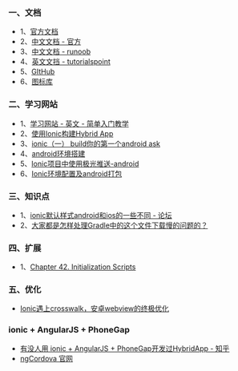 ### 一、文档
- 1、[官方文档](http://ionicframework.com/docs/)
- 2、[中文文档 - 官方](http://www.ionic.wang/js_doc-index-id-2.html)
- 3、[中文文档 - runoob](http://www.runoob.com/ionic/ionic-list.html)
- 4、[英文文挡 - tutorialspoint](http://www.tutorialspoint.com/ionic/ionic_range.htm)
- 5、[GItHub]( https://github.com/driftyco)
- 6、[图标库](http://ionicons.com/)

### 二、学习网站
- 1、[学习网站 - 英文 - 简单入门教学](http://appcamp.io/courses)
- 2、[使用Ionic构建Hybrid App](http://my.oschina.net/nosand/blog/294011)
- 3、[ionic（一） build你的第一个android ask](http://www.bubuko.com/infodetail-922947.html)
- 4、[android环境搭建](http://blog.csdn.net/zapzqc/article/details/41802453/)
- 5、[Ionic项目中使用极光推送-android](http://ionichina.com/topic/54f96e7b59a9bdef119234a1)
- 6、[Ionic环境配置及android打包](http://www.cnblogs.com/cybolg/p/5222605.html)

### 三、知识点
- 1、[ionic默认样式android和ios的一些不同 - 论坛](http://ionichina.com/topic/54e453ee2be672f1111c01e1)
- 2、[大家都是怎样处理Gradle中的这个文件下载慢的问题的？](http://www.zhihu.com/question/37810416)

### 四、扩展
- 1、[Chapter 42. Initialization Scripts](https://docs.gradle.org/current/userguide/init_scripts.html)

### 五、优化
- [Ionic遇上crosswalk，安卓webview的终极优化](http://tieba.baidu.com/p/3530185795)

### ionic + AngularJS + PhoneGap
- [有没人用 ionic + AngularJS + PhoneGap开发过HybridApp - 知乎](https://www.zhihu.com/question/23517605/answer/41517998)
- [ngCordova 官网](http://ngcordova.com/)
